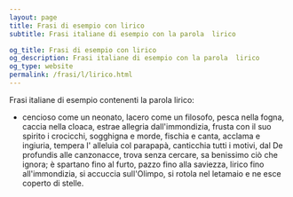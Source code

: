 ```yaml
---
layout: page
title: Frasi di esempio con lirico 
subtitle: Frasi italiane di esempio con la parola  lirico

og_title: Frasi di esempio con lirico 
og_description: Frasi italiane di esempio con la parola  lirico
og_type: website
permalink: /frasi/l/lirico.html
---
```


Frasi italiane di esempio contenenti la parola lirico:


- cencioso come un neonato, lacero come un filosofo, pesca nella fogna, caccia nella cloaca, estrae allegria dall'immondizia, frusta con il suo spirito i crocicchi, sogghigna e morde, fischia e canta, acclama e ingiuria, tempera l' alleluia col parapapà, canticchia tutti i motivi, dal De profundis alle canzonacce, trova senza cercare, sa benissimo ciò che ignora; è spartano fino al furto, pazzo fino alla saviezza, lirico fino all'immondizia, si accuccia sull'Olimpo, si rotola nel letamaio e ne esce coperto di stelle.
